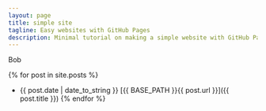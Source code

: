 ```yaml
---
layout: page
title: simple site
tagline: Easy websites with GitHub Pages
description: Minimal tutorial on making a simple website with GitHub Pages
---
```


Bob

{% for post in site.posts %}
  - {{ post.date | date_to_string }} [{{ BASE_PATH }}{{ post.url }}]({{ post.title }})
{% endfor %}

